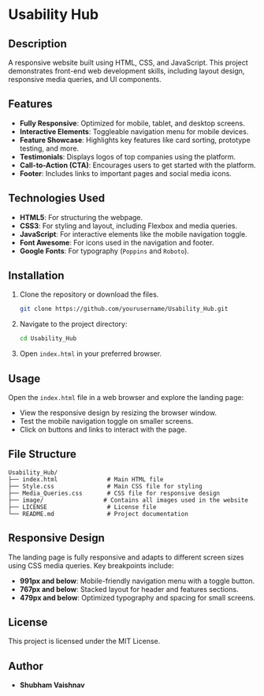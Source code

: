 # Usability Hub

## Description

A responsive website built using HTML, CSS, and JavaScript. This project demonstrates front-end web development skills, including layout design, responsive media queries, and UI components.

## Features

- **Fully Responsive**: Optimized for mobile, tablet, and desktop screens.
- **Interactive Elements**: Toggleable navigation menu for mobile devices.
- **Feature Showcase**: Highlights key features like card sorting, prototype testing, and more.
- **Testimonials**: Displays logos of top companies using the platform.
- **Call-to-Action (CTA)**: Encourages users to get started with the platform.
- **Footer**: Includes links to important pages and social media icons.

## Technologies Used

- **HTML5**: For structuring the webpage.
- **CSS3**: For styling and layout, including Flexbox and media queries.
- **JavaScript**: For interactive elements like the mobile navigation toggle.
- **Font Awesome**: For icons used in the navigation and footer.
- **Google Fonts**: For typography (`Poppins` and `Roboto`).

## Installation

1. Clone the repository or download the files.
   ```bash
   git clone https://github.com/yourusername/Usability_Hub.git
   ```
2. Navigate to the project directory:
   ```bash
   cd Usability_Hub
   ```
3. Open `index.html` in your preferred browser.

## Usage

Open the `index.html` file in a web browser and explore the landing page:

- View the responsive design by resizing the browser window.
- Test the mobile navigation toggle on smaller screens.
- Click on buttons and links to interact with the page.

## File Structure

```
Usability_Hub/
├── index.html              # Main HTML file
├── Style.css               # Main CSS file for styling
├── Media_Queries.css       # CSS file for responsive design
├── image/                 # Contains all images used in the website
├── LICENSE                 # License file
└── README.md               # Project documentation
```

## Responsive Design

The landing page is fully responsive and adapts to different screen sizes using CSS media queries. Key breakpoints include:

- **991px and below**: Mobile-friendly navigation menu with a toggle button.
- **767px and below**: Stacked layout for header and features sections.
- **479px and below**: Optimized typography and spacing for small screens.

## License

This project is licensed under the MIT License.

## Author

- **Shubham Vaishnav**

